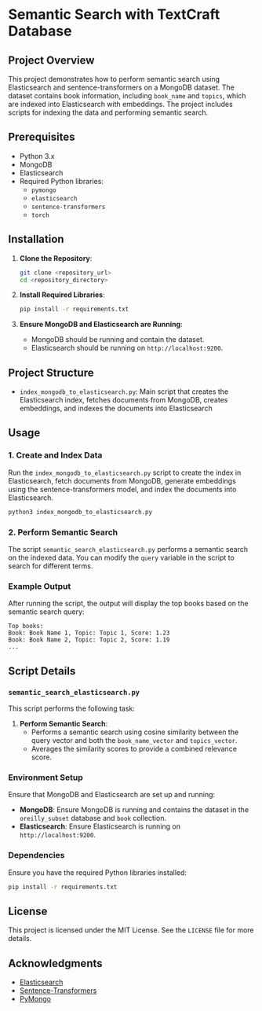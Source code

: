 
# Semantic Search with TextCraft Database

## Project Overview

This project demonstrates how to perform semantic search using Elasticsearch and sentence-transformers on a MongoDB dataset. The dataset contains book information, including `book_name` and `topics`, which are indexed into Elasticsearch with embeddings. The project includes scripts for indexing the data and performing semantic search.

## Prerequisites

- Python 3.x
- MongoDB
- Elasticsearch
- Required Python libraries:
  - `pymongo`
  - `elasticsearch`
  - `sentence-transformers`
  - `torch`

## Installation

1. **Clone the Repository**:
   ```bash
   git clone <repository_url>
   cd <repository_directory>
   ```

2. **Install Required Libraries**:
   ```bash
   pip install -r requirements.txt
   ```

3. **Ensure MongoDB and Elasticsearch are Running**:
   - MongoDB should be running and contain the dataset.
   - Elasticsearch should be running on `http://localhost:9200`.

## Project Structure

- `index_mongodb_to_elasticsearch.py`: Main script that creates the Elasticsearch index, fetches documents from MongoDB, creates embeddings, and indexes the documents into Elasticsearch

## Usage

### 1. Create and Index Data

Run the `index_mongodb_to_elasticsearch.py` script to create the index in Elasticsearch, fetch documents from MongoDB, generate embeddings using the sentence-transformers model, and index the documents into Elasticsearch.

```bash
python3 index_mongodb_to_elasticsearch.py
```

### 2. Perform Semantic Search

The script `semantic_search_elasticsearch.py` performs a semantic search on the indexed data. You can modify the `query` variable in the script to search for different terms.

### Example Output

After running the script, the output will display the top books based on the semantic search query:

```plaintext
Top books:
Book: Book Name 1, Topic: Topic 1, Score: 1.23
Book: Book Name 2, Topic: Topic 2, Score: 1.19
...
```

## Script Details

### `semantic_search_elasticsearch.py`

This script performs the following task:

1. **Perform Semantic Search**:
   - Performs a semantic search using cosine similarity between the query vector and both the `book_name_vector` and `topics_vector`.
   - Averages the similarity scores to provide a combined relevance score.

### Environment Setup

Ensure that MongoDB and Elasticsearch are set up and running:

- **MongoDB**: Ensure MongoDB is running and contains the dataset in the `oreilly_subset` database and `book` collection.
- **Elasticsearch**: Ensure Elasticsearch is running on `http://localhost:9200`.

### Dependencies

Ensure you have the required Python libraries installed:

```bash
pip install -r requirements.txt
```

## License

This project is licensed under the MIT License. See the `LICENSE` file for more details.

## Acknowledgments

- [Elasticsearch](https://www.elastic.co/elasticsearch/)
- [Sentence-Transformers](https://www.sbert.net/)
- [PyMongo](https://pymongo.readthedocs.io/)
